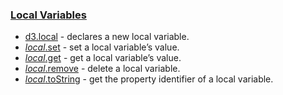 ### [Local Variables](https://github.com/d3/d3-selection/blob/v3.0.0/README.md#local-variables)

- [d3.local](https://github.com/d3/d3-selection/blob/v3.0.0/README.md#local) - declares a new local variable.
- [_local_.set](https://github.com/d3/d3-selection/blob/v3.0.0/README.md#local_set) - set a local variable’s value.
- [_local_.get](https://github.com/d3/d3-selection/blob/v3.0.0/README.md#local_get) - get a local variable’s value.
- [_local_.remove](https://github.com/d3/d3-selection/blob/v3.0.0/README.md#local_remove) - delete a local variable.
- [_local_.toString](https://github.com/d3/d3-selection/blob/v3.0.0/README.md#local_toString) - get the property identifier of a local variable.
